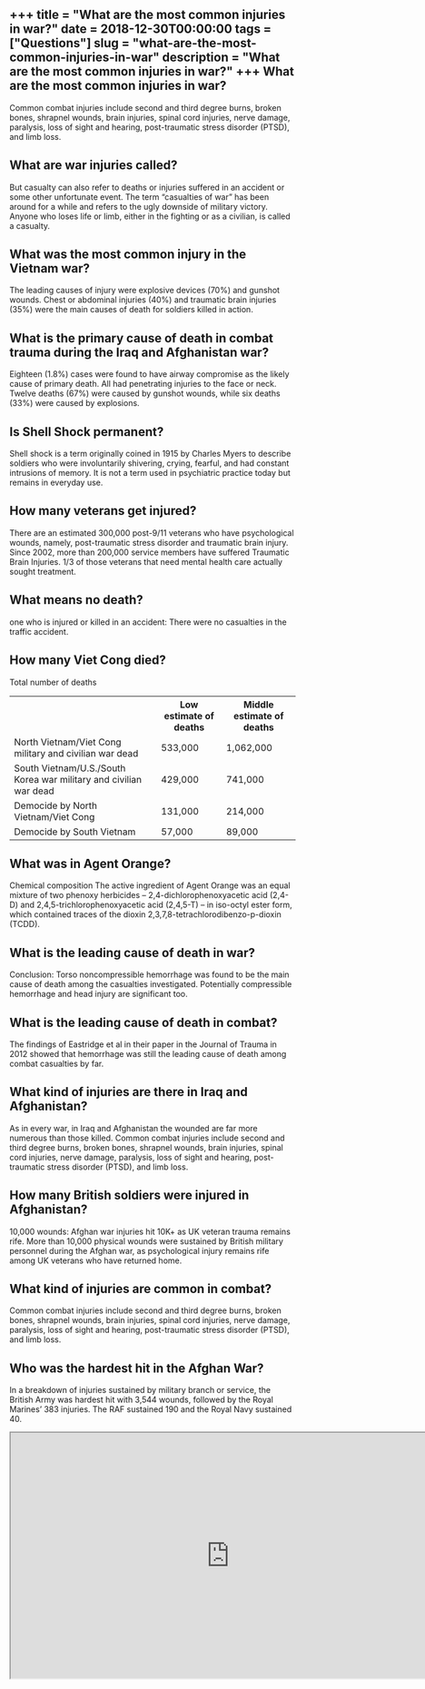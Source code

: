 +++
title = "What are the most common injuries in war?"
date = 2018-12-30T00:00:00
tags = ["Questions"]
slug = "what-are-the-most-common-injuries-in-war"
description = "What are the most common injuries in war?"
+++
What are the most common injuries in war?
-----------------------------------------

Common combat injuries include second and third degree burns, broken bones, shrapnel wounds, brain injuries, spinal cord injuries, nerve damage, paralysis, loss of sight and hearing, post-traumatic stress disorder (PTSD), and limb loss.

What are war injuries called?
-----------------------------

But casualty can also refer to deaths or injuries suffered in an accident or some other unfortunate event. The term “casualties of war” has been around for a while and refers to the ugly downside of military victory. Anyone who loses life or limb, either in the fighting or as a civilian, is called a casualty.

What was the most common injury in the Vietnam war?
---------------------------------------------------

The leading causes of injury were explosive devices (70%) and gunshot wounds. Chest or abdominal injuries (40%) and traumatic brain injuries (35%) were the main causes of death for soldiers killed in action.

What is the primary cause of death in combat trauma during the Iraq and Afghanistan war?
----------------------------------------------------------------------------------------

Eighteen (1.8%) cases were found to have airway compromise as the likely cause of primary death. All had penetrating injuries to the face or neck. Twelve deaths (67%) were caused by gunshot wounds, while six deaths (33%) were caused by explosions.

Is Shell Shock permanent?
-------------------------

Shell shock is a term originally coined in 1915 by Charles Myers to describe soldiers who were involuntarily shivering, crying, fearful, and had constant intrusions of memory. It is not a term used in psychiatric practice today but remains in everyday use.

How many veterans get injured?
------------------------------

There are an estimated 300,000 post-9/11 veterans who have psychological wounds, namely, post-traumatic stress disorder and traumatic brain injury. Since 2002, more than 200,000 service members have suffered Traumatic Brain Injuries. 1/3 of those veterans that need mental health care actually sought treatment.

What means no death?
--------------------

one who is injured or killed in an accident: There were no casualties in the traffic accident.

How many Viet Cong died?
------------------------

Total number of deaths

<table><tr><th></th><th>Low estimate of deaths</th><th>Middle estimate of deaths</th></tr><tr><td>North Vietnam/Viet Cong military and civilian war dead</td><td>533,000</td><td>1,062,000</td></tr><tr><td>South Vietnam/U.S./South Korea war military and civilian war dead</td><td>429,000</td><td>741,000</td></tr><tr><td>Democide by North Vietnam/Viet Cong</td><td>131,000</td><td>214,000</td></tr><tr><td>Democide by South Vietnam</td><td>57,000</td><td>89,000</td></tr></table>

What was in Agent Orange?
-------------------------

Chemical composition The active ingredient of Agent Orange was an equal mixture of two phenoxy herbicides – 2,4-dichlorophenoxyacetic acid (2,4-D) and 2,4,5-trichlorophenoxyacetic acid (2,4,5-T) – in iso-octyl ester form, which contained traces of the dioxin 2,3,7,8-tetrachlorodibenzo-p-dioxin (TCDD).

What is the leading cause of death in war?
------------------------------------------

Conclusion: Torso noncompressible hemorrhage was found to be the main cause of death among the casualties investigated. Potentially compressible hemorrhage and head injury are significant too.

What is the leading cause of death in combat?
---------------------------------------------

The findings of Eastridge et al in their paper in the Journal of Trauma in 2012 showed that hemorrhage was still the leading cause of death among combat casualties by far.

What kind of injuries are there in Iraq and Afghanistan?
--------------------------------------------------------

As in every war, in Iraq and Afghanistan the wounded are far more numerous than those killed. Common combat injuries include second and third degree burns, broken bones, shrapnel wounds, brain injuries, spinal cord injuries, nerve damage, paralysis, loss of sight and hearing, post-traumatic stress disorder (PTSD), and limb loss.

How many British soldiers were injured in Afghanistan?
------------------------------------------------------

10,000 wounds: Afghan war injuries hit 10K+ as UK veteran trauma remains rife. More than 10,000 physical wounds were sustained by British military personnel during the Afghan war, as psychological injury remains rife among UK veterans who have returned home.

What kind of injuries are common in combat?
-------------------------------------------

Common combat injuries include second and third degree burns, broken bones, shrapnel wounds, brain injuries, spinal cord injuries, nerve damage, paralysis, loss of sight and hearing, post-traumatic stress disorder (PTSD), and limb loss.

Who was the hardest hit in the Afghan War?
------------------------------------------

In a breakdown of injuries sustained by military branch or service, the British Army was hardest hit with 3,544 wounds, followed by the Royal Marines’ 383 injuries. The RAF sustained 190 and the Royal Navy sustained 40.

<iframe allow="accelerometer; autoplay; clipboard-write; encrypted-media; gyroscope; picture-in-picture" allowfullscreen="" class="__youtube_prefs__  epyt-is-override  no-lazyload" data-no-lazy="1" data-origheight="433" data-origwidth="770" data-skipgform_ajax_framebjll="" height="433" id="_ytid_43010" loading="lazy" src="https://www.youtube.com/embed/vcSn1ygX3OI?enablejsapi=1&autoplay=0&cc_load_policy=0&cc_lang_pref=&iv_load_policy=1&loop=0&modestbranding=0&rel=1&fs=1&playsinline=0&autohide=2&theme=dark&color=red&controls=1&" title="YouTube player" width="770"></iframe>